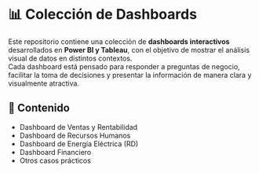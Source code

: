 # 📊 Colección de Dashboards

Este repositorio contiene una colección de **dashboards interactivos** desarrollados en **Power BI y Tableau**, con el objetivo de mostrar el análisis visual de datos en distintos contextos.  
Cada dashboard está pensado para responder a preguntas de negocio, facilitar la toma de decisiones y presentar la información de manera clara y visualmente atractiva.  

## 📌 Contenido
- Dashboard de Ventas y Rentabilidad  
- Dashboard de Recursos Humanos  
- Dashboard de Energía Eléctrica (RD)  
- Dashboard Financiero  
- Otros casos prácticos 

